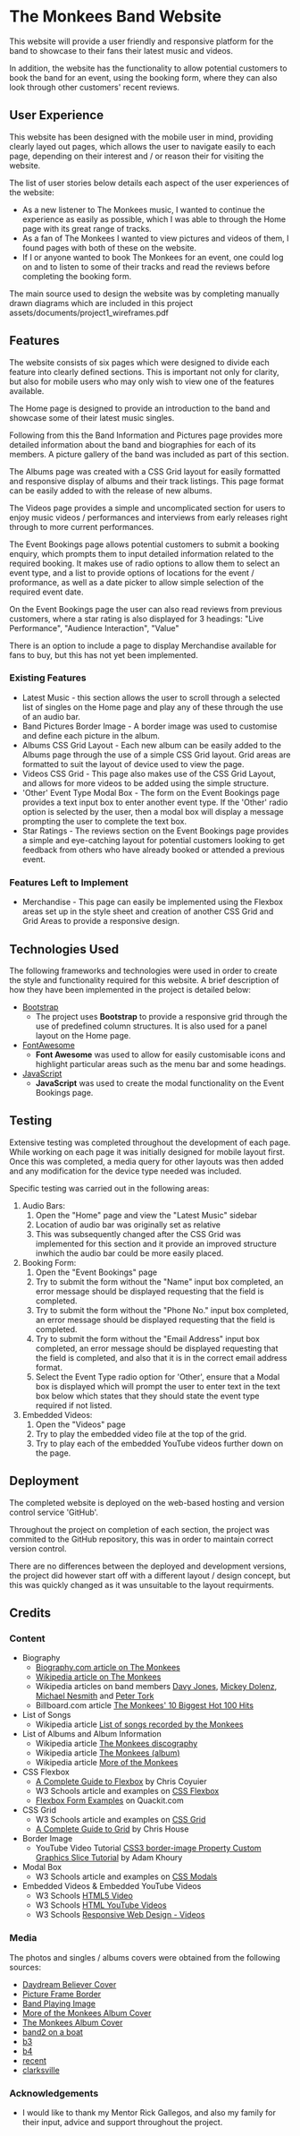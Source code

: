 # The Monkees Band Website

This website will provide a user friendly and responsive platform for the band to showcase to their fans their latest music and 
videos.

In addition, the website has the functionality to allow potential customers to book the band for an event, using
the booking form, where they can also look through other customers' recent reviews.

## User Experience

This website has been designed with the mobile user in mind, providing clearly layed out pages, which allows the user
to navigate easily to each page, depending on their interest and / or reason their for visiting the website.

The list of user stories below details each aspect of the user experiences of the website:

- As a new listener to The Monkees music, I wanted to continue the experience as easily as possible, which I was able to through the Home page with its great range of tracks.
- As a fan of The Monkees I wanted to view pictures and videos of them, I found pages with both of these on the website.
- If I or anyone wanted to book The Monkees for an event, one could log on and to listen to some of their tracks and read the reviews before completing the booking form.

The main source used to design the website was by completing manually drawn diagrams which are included in this project assets/documents/project1_wireframes.pdf

## Features

The website consists of six pages which were designed to divide each feature into clearly defined sections. 
This is important not only for clarity, but also for mobile users who may only wish to view one of the features available.

The Home page is designed to provide an introduction to the band and showcase some of their latest music singles.

Following from this the Band Information and Pictures page provides more detailed information about the band and biographies for each of its members. 
A picture gallery of the band was included as part of this section.

The Albums page was created with a CSS Grid layout for easily formatted and responsive display of albums and their track listings. This page format can be easily added to with the release of new albums.

The Videos page provides a simple and uncomplicated section for users to enjoy music videos / performances and interviews from early releases right through to more current performances.

The Event Bookings page allows potential customers to submit a booking enquiry, which prompts them to input detailed information related to the required booking.
It makes use of radio options to allow them to select an event type, and a list to provide options of locations for the event / proformance, as well as a date picker to allow simple selection of the required event date.

On the Event Bookings page the user can also read reviews from previous customers, where a star rating is also displayed for 3 headings: "Live Performance", "Audience Interaction", "Value"

There is an option to include a page to display Merchandise available for fans to buy, but this has not yet been implemented.
 
### Existing Features
- Latest Music - this section allows the user to scroll through a selected list of singles on the Home page and play any of these through the use of an audio bar.
- Band Pictures Border Image - A border image was used to customise and define each picture in the album.
- Albums CSS Grid Layout - Each new album can be easily added to the Albums page through the use of a simple CSS Grid layout. Grid areas are formatted to suit the layout of device used to view the page.
- Videos CSS Grid - This page also makes use of the CSS Grid Layout, and allows for more videos to be added using the simple structure.
- 'Other' Event Type Modal Box - The form on the Event Bookings page provides a text input box to enter another event type. If the 'Other' radio option is selected by the user, then a modal box will display a message prompting the user to complete the text box.
- Star Ratings - The reviews section on the Event Bookings page provides a simple and eye-catching layout for potential customers looking to get feedback from others who have already booked or attended a previous event.


### Features Left to Implement
- Merchandise - This page can easily be implemented using the Flexbox areas set up in the style sheet and creation of another CSS Grid and Grid Areas to provide a responsive design. 

## Technologies Used

The following frameworks and technologies were used in order to create the style and functionality required for this website. A brief description of how they have been implemented in the project is detailed below:

- [Bootstrap](https://getbootstrap.com/docs/3.3/)
    - The project uses **Bootstrap** to provide a responsive grid through the use of predefined column structures. It is also used for a panel layout on the Home page.
- [FontAwesome](https://fontawesome.com/)
    - **Font Awesome** was used to allow for easily customisable icons and highlight particular areas such as the menu bar and some headings.
- [JavaScript](https://www.javascript.com)
    - **JavaScript** was used to create the modal functionality on the Event Bookings page.


## Testing

Extensive testing was completed throughout the development of each page. While working on each page it was initially designed for mobile
layout first. Once this was completed, a media query for other layouts was then added and any modification for the device type needed was included.

Specific testing was carried out in the following areas:

1.  Audio Bars:
    1.  Open the "Home" page and view the "Latest Music" sidebar
    2.  Location of audio bar was originally set as relative
    3.  This was subsequently changed after the CSS Grid was implemented for this section and it provide an improved structure inwhich the audio bar could be more easily placed.
2.  Booking Form:
    1.  Open the "Event Bookings" page
    2.  Try to submit the form without the "Name" input box completed, an error message should be displayed requesting that the field is completed.
    3.  Try to submit the form without the "Phone No." input box completed, an error message should be displayed requesting that the field is completed.
    4.  Try to submit the form without the "Email Address" input box completed, an error message should be displayed requesting that the field is completed, and also that it is in the correct email address format.
    5.  Select the Event Type radio option for 'Other', ensure that a Modal box is displayed which will prompt the user to enter text in the text box below which states that they should state the event type required if not listed.
3. Embedded Videos:
    1. Open the "Videos" page
    2. Try to play the embedded video file at the top of the grid.
    3. Try to play each of the embedded YouTube videos further down on the page.


## Deployment
The completed website is deployed on the web-based hosting and version control service 'GitHub'.

Throughout the project on completion of each section, the project was commited to the GitHub repository, this was in order to maintain correct version control.

There are no differences between the deployed and development versions, the project did however start off with a different layout / design concept,
but this was quickly changed as it was unsuitable to the layout requirments.

## Credits

### Content

- Biography  
    - [Biography.com article on The Monkees](https://www.biography.com/people/groups/the-monkees)
    - [Wikipedia article on The Monkees](https://en.wikipedia.org/wiki/The_Monkees)
    - Wikipedia articles on band members [Davy Jones](https://en.wikipedia.org/wiki/Davy_Jones_(musician)), [Mickey Dolenz](https://en.wikipedia.org/wiki/Micky_Dolenz), [Michael Nesmith](https://en.wikipedia.org/wiki/Michael_Nesmith) and [Peter Tork](https://en.wikipedia.org/wiki/Peter_Tork)
    - Billboard.com article [The Monkees' 10 Biggest Hot 100 Hits](https://www.billboard.com/articles/news/502980/the-monkees-10-biggest-hot-100-hits)
- List of Songs
    - Wikipedia article [List of songs recorded by the Monkees](https://en.wikipedia.org/wiki/List_of_songs_recorded_by_the_Monkees)
- List of Albums and Album Information
    - Wikipedia article [The Monkees discography](https://en.wikipedia.org/wiki/The_Monkees_discography)
    - Wikipedia article [The Monkees (album)](https://en.wikipedia.org/wiki/The_Monkees_(album))
    - Wikipedia article [More of the Monkees](https://en.wikipedia.org/wiki/More_of_the_Monkees)
- CSS Flexbox
    - [A Complete Guide to Flexbox](https://css-tricks.com/snippets/css/a-guide-to-flexbox/) by Chris Coyuier
    - W3 Schools article and examples on [CSS Flexbox](https://www.w3schools.com/css/css3_flexbox.asp)
    - [Flexbox Form Examples](https://www.quackit.com/css/flexbox/examples/flexbox_form_examples.cfm) on Quackit.com
- CSS Grid
    - W3 Schools article and examples on [CSS Grid](https://www.w3schools.com/css/css_grid_item.asp)
    - [A Complete Guide to Grid](https://css-tricks.com/snippets/css/complete-guide-grid/) by Chris House
- Border Image
    - YouTube Video Tutorial [CSS3 border-image Property Custom Graphics Slice Tutorial](https://www.youtube.com/watch?v=lpf-5mG9CGg) by Adam Khoury
- Modal Box
    - W3 Schools article and examples on [CSS Modals](https://www.w3schools.com/howto/howto_css_modals.asp)  
- Embedded Videos & Embedded YouTube Videos
    - W3 Schools [HTML5 Video](https://www.w3schools.com/html/html5_video.asp)
    - W3 Schools [HTML YouTube Videos](https://www.w3schools.com/html/html_youtube.asp)
    - W3 Schools [Responsive Web Design - Videos](https://www.w3schools.com/css/css_rwd_videos.asp)


### Media
The photos and singles / albums covers were obtained from the following sources:
- [Daydream Believer Cover](https://www.discogs.com/The-Monkees-Daydream-Believer/release/3267520)
- [Picture Frame Border](https://clipart.info/images/minicovers/1520539443black-border-png-transparent-background.png)
- [Band Playing Image](https://img.rasset.ie/000bc3a2-800.jpg)
- [More of the Monkees Album Cover](https://en.wikipedia.org/wiki/More_of_the_Monkees)
- [The Monkees Album Cover](https://en.wikipedia.org/wiki/The_Monkees_(album))
- [band2 on a boat]()
- [b3]()
- [b4]()
- [recent]()
- [clarksville]()

### Acknowledgements

-   I would like to thank my Mentor Rick Gallegos, and also my family for their input, advice and support throughout the project.
